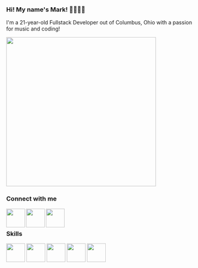 ### Hi! My name's Mark! 🧑‍💻🥁👾
 I'm a 21-year-old Fullstack Developer out of Columbus, Ohio with a passion for music and coding!
 
 <img src="https://github-readme-stats.vercel.app/api?username=Mark3Fullen&show_icons=true&theme=ADD_THEME_HERE" width="400">

### Connect with me
<a href="https://www.linkedin.com/in/mark-fullen-412a73158/" target="blank"><img align="left" src="https://cdn.jsdelivr.net/npm/simple-icons@3.0.1/icons/linkedin.svg" height="50" /></a>

<a href="https://markfullen.herokuapp.com" target="blank"><img align="left" src="https://cdn.jsdelivr.net/npm/simple-icons@3.0.1/icons/heroku.svg" height="50" /></a>

<a href="https://mark3fullen.medium.com/" target="blank"><img align="left" src="https://cdn.jsdelivr.net/npm/simple-icons@3.0.1/icons/medium.svg" height="50" /></a>

</br>
</br>


### Skills

<p>
   <img src="https://cdn.jsdelivr.net/gh/devicons/devicon/icons/javascript/javascript-original.svg" height="50"/>
   <img src="https://cdn.jsdelivr.net/gh/devicons/devicon/icons/react/react-original.svg" height="50"/>
   <img src="https://cdn.jsdelivr.net/gh/devicons/devicon/icons/ruby/ruby-original.svg" height="50"/>
   <img src="https://cdn.jsdelivr.net/gh/devicons/devicon/icons/rails/rails-plain.svg" height="50"/>
   <img src="https://cdn.jsdelivr.net/gh/devicons/devicon/icons/html5/html5-original.svg" height="50"/>
<p>
<!--
**Mark3Fullen/Mark3Fullen** is a ✨ _special_ ✨ repository because its `README.md` (this file) appears on your GitHub profile.

Here are some ideas to get you started:

- 🔭 I’m currently working on ...
- 🌱 I’m currently learning ...
- 👯 I’m looking to collaborate on ...
- 🤔 I’m looking for help with ...
- 💬 Ask me about ...
- 📫 How to reach me: ...
- 😄 Pronouns: ...
- ⚡ Fun fact: ...
-->
